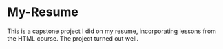 # My-Resume
This is a capstone project I did on my resume, incorporating lessons from the HTML course. 
The project turned out well.
